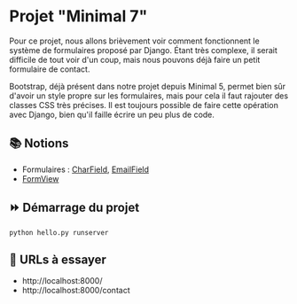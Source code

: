 # Projet "Minimal 7"

Pour ce projet, nous allons brièvement voir comment fonctionnent le système de formulaires proposé par Django. Étant très complexe, il serait difficile de tout voir d'un coup, mais nous pouvons déjà faire un petit formulaire de contact.

Bootstrap, déjà présent dans notre projet depuis Minimal 5, permet bien sûr d'avoir un style propre sur les formulaires, mais pour cela il faut rajouter des classes CSS très précises. Il est toujours possible de faire cette opération avec Django, bien qu'il faille écrire un peu plus de code.

## 📚 Notions

* Formulaires : [CharField](https://docs.djangoproject.com/fr/4.0/ref/forms/fields/#charfield), [EmailField](https://docs.djangoproject.com/fr/4.0/ref/forms/fields/#emailfield)
* [FormView](https://docs.djangoproject.com/fr/4.0/ref/class-based-views/generic-editing/#django.views.generic.edit.FormView)

## ⏩ Démarrage du projet

    python hello.py runserver

## 🔗 URLs à essayer

* http://localhost:8000/
* http://localhost:8000/contact
